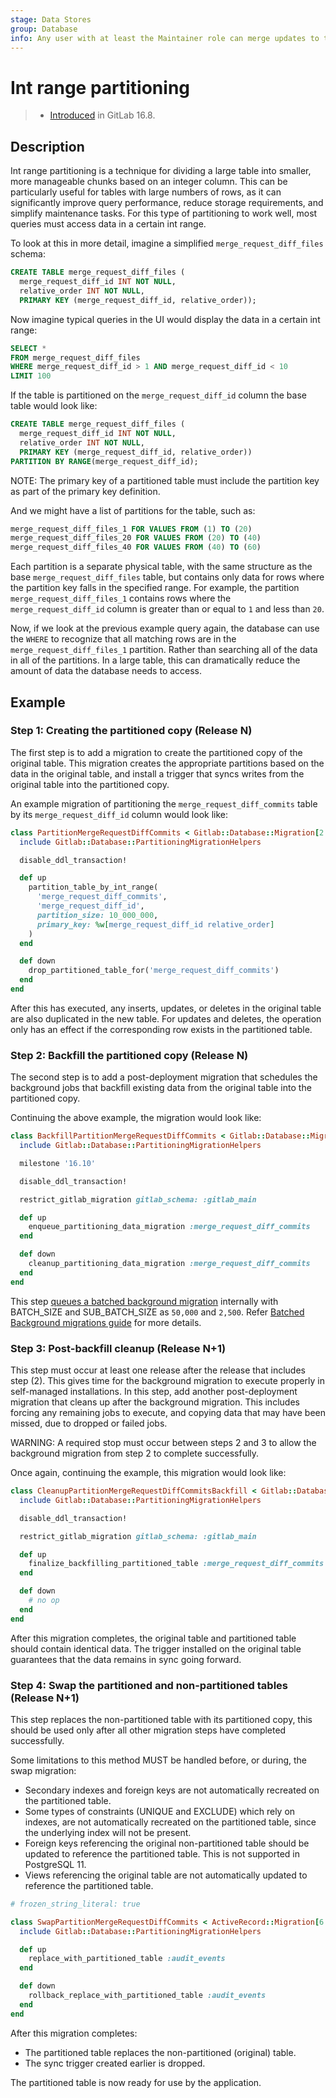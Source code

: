 ```yaml
---
stage: Data Stores
group: Database
info: Any user with at least the Maintainer role can merge updates to this content. For details, see https://docs.gitlab.com/ee/development/development_processes.html#development-guidelines-review.
---
```


# Int range partitioning

> - [Introduced](https://gitlab.com/gitlab-org/gitlab/-/merge_requests/132148) in GitLab 16.8.

## Description

Int range partitioning is a technique for dividing a large table into smaller,
more manageable chunks based on an integer column.
This can be particularly useful for tables with large numbers of rows,
as it can significantly improve query performance, reduce storage requirements, and simplify maintenance tasks.
For this type of partitioning to work well, most queries must access data in a
certain int range.

To look at this in more detail, imagine a simplified `merge_request_diff_files` schema:

```sql
CREATE TABLE merge_request_diff_files (
  merge_request_diff_id INT NOT NULL,
  relative_order INT NOT NULL,
  PRIMARY KEY (merge_request_diff_id, relative_order));
```

Now imagine typical queries in the UI would display the data in a certain int range:

```sql
SELECT *
FROM merge_request_diff_files
WHERE merge_request_diff_id > 1 AND merge_request_diff_id < 10
LIMIT 100
```

If the table is partitioned on the `merge_request_diff_id` column the base table would look like:

```sql
CREATE TABLE merge_request_diff_files (
  merge_request_diff_id INT NOT NULL,
  relative_order INT NOT NULL,
  PRIMARY KEY (merge_request_diff_id, relative_order))
PARTITION BY RANGE(merge_request_diff_id);
```

NOTE:
The primary key of a partitioned table must include the partition key as
part of the primary key definition.

And we might have a list of partitions for the table, such as:

```sql
merge_request_diff_files_1 FOR VALUES FROM (1) TO (20)
merge_request_diff_files_20 FOR VALUES FROM (20) TO (40)
merge_request_diff_files_40 FOR VALUES FROM (40) TO (60)
```

Each partition is a separate physical table, with the same structure as
the base `merge_request_diff_files` table, but contains only data for rows where the
partition key falls in the specified range. For example, the partition
`merge_request_diff_files_1` contains rows where the `merge_request_diff_id` column is
greater than or equal to `1` and less than `20`.

Now, if we look at the previous example query again, the database can
use the `WHERE` to recognize that all matching rows are in the
`merge_request_diff_files_1` partition. Rather than searching all of the data
in all of the partitions. In a large table, this can
dramatically reduce the amount of data the database needs to access.

## Example

### Step 1: Creating the partitioned copy (Release N)

The first step is to add a migration to create the partitioned copy of
the original table. This migration creates the appropriate
partitions based on the data in the original table, and install a
trigger that syncs writes from the original table into the
partitioned copy.

An example migration of partitioning the `merge_request_diff_commits` table by its
`merge_request_diff_id` column would look like:

```ruby
class PartitionMergeRequestDiffCommits < Gitlab::Database::Migration[2.1]
  include Gitlab::Database::PartitioningMigrationHelpers

  disable_ddl_transaction!

  def up
    partition_table_by_int_range(
      'merge_request_diff_commits', 
      'merge_request_diff_id', 
      partition_size: 10_000_000,
      primary_key: %w[merge_request_diff_id relative_order]
    )
  end

  def down
    drop_partitioned_table_for('merge_request_diff_commits')
  end
end
```

After this has executed, any inserts, updates, or deletes in the
original table are also duplicated in the new table. For updates and
deletes, the operation only has an effect if the corresponding row
exists in the partitioned table.

### Step 2: Backfill the partitioned copy (Release N)

The second step is to add a post-deployment migration that schedules
the background jobs that backfill existing data from the original table
into the partitioned copy.

Continuing the above example, the migration would look like:

```ruby
class BackfillPartitionMergeRequestDiffCommits < Gitlab::Database::Migration[2.2]
  include Gitlab::Database::PartitioningMigrationHelpers

  milestone '16.10'

  disable_ddl_transaction!

  restrict_gitlab_migration gitlab_schema: :gitlab_main

  def up
    enqueue_partitioning_data_migration :merge_request_diff_commits
  end

  def down
    cleanup_partitioning_data_migration :merge_request_diff_commits
  end
end
```

This step [queues a batched background migration](../batched_background_migrations.md#enqueue-a-batched-background-migration) internally with BATCH_SIZE and SUB_BATCH_SIZE as `50,000` and `2,500`. Refer [Batched Background migrations guide](../batched_background_migrations.md) for more details.

### Step 3: Post-backfill cleanup (Release N+1)

This step must occur at least one release after the release that
includes step (2). This gives time for the background
migration to execute properly in self-managed installations. In this step,
add another post-deployment migration that cleans up after the
background migration. This includes forcing any remaining jobs to
execute, and copying data that may have been missed, due to dropped or
failed jobs.

WARNING:
A required stop must occur between steps 2 and 3 to allow the background migration from step 2 to complete successfully.

Once again, continuing the example, this migration would look like:

```ruby
class CleanupPartitionMergeRequestDiffCommitsBackfill < Gitlab::Database::Migration[2.1]
  include Gitlab::Database::PartitioningMigrationHelpers

  disable_ddl_transaction!

  restrict_gitlab_migration gitlab_schema: :gitlab_main

  def up
    finalize_backfilling_partitioned_table :merge_request_diff_commits
  end

  def down
    # no op
  end
end
```

After this migration completes, the original table and partitioned
table should contain identical data. The trigger installed on the
original table guarantees that the data remains in sync going forward.

### Step 4: Swap the partitioned and non-partitioned tables (Release N+1)

This step replaces the non-partitioned table with its partitioned copy, this should be used only after all other migration steps have completed successfully.

Some limitations to this method MUST be handled before, or during, the swap migration:

- Secondary indexes and foreign keys are not automatically recreated on the partitioned table.
- Some types of constraints (UNIQUE and EXCLUDE) which rely on indexes, are not automatically recreated
  on the partitioned table, since the underlying index will not be present.
- Foreign keys referencing the original non-partitioned table should be updated to reference the
  partitioned table. This is not supported in PostgreSQL 11.
- Views referencing the original table are not automatically updated to reference the partitioned table.

```ruby
# frozen_string_literal: true

class SwapPartitionMergeRequestDiffCommits < ActiveRecord::Migration[6.0]
  include Gitlab::Database::PartitioningMigrationHelpers

  def up
    replace_with_partitioned_table :audit_events
  end

  def down
    rollback_replace_with_partitioned_table :audit_events
  end
end
```

After this migration completes:

- The partitioned table replaces the non-partitioned (original) table.
- The sync trigger created earlier is dropped.

The partitioned table is now ready for use by the application.
